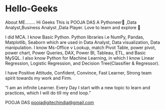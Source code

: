 # Hello-Geeks
About ME........
Hi Geeks This is POOJA DAS
A Pythoneer🐍 ,Data Analyst,Business Analyst ,Data Player. Love to learn and explore 🚀

I did MCA. I know Basic Python. Python libraries i.e NumPy, Pandas, Matplotlib, Seaborn
 which are used in Data Analyst, Data visualization, Data manipulation. 
I know Ms-Office
v Lookup, match
Pivot Table, 
power pivot,
power chart,
Power Queries,
DAX, 
Power BI,
Tableau, ETL, 
and Basic MySQL. 
I also know Python for Machine Learning, in which I know Linear Regression, Logistic Regression, and Decision Tree(Classifier & Regressor).

I have Positive Attitude, Confident, Convince, Fast Learner, Strong team spirit towards my work and Firm.
 

“I am an infinite Learner. Every Day I start with a new topic to learn and practices, which I will do till my  end loop.” 

POOJA DAS
poojadigitechindia@gmail.com

